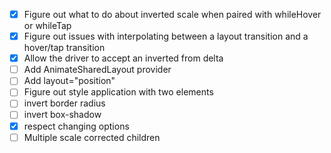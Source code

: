 - [x] Figure out what to do about inverted scale when paired with whileHover or whileTap
- [x] Figure out issues with interpolating between a layout transition and a hover/tap transition
- [x] Allow the driver to accept an inverted from delta
- [ ] Add AnimateSharedLayout provider
- [ ] Add layout="position"
- [ ] Figure out style application with two elements
- [ ] invert border radius
- [ ] invert box-shadow
- [x] respect changing options
- [ ] Multiple scale corrected children

